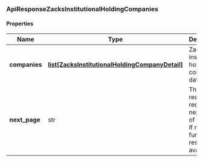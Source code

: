 

[//]: # (CLASS:ApiResponseZacksInstitutionalHoldingCompanies)

[//]: # (KIND:object)

### ApiResponseZacksInstitutionalHoldingCompanies

#### Properties

[//]: # (START_DEFINITION)

Name | Type | Description
------------ | ------------- | -------------
**companies** | [**list[ZacksInstitutionalHoldingCompanyDetail]**](ZacksInstitutionalHoldingCompanyDetail.md) | Zacks institutional holding company data &nbsp;
**next_page** | str | The token required to request the next page of the data. If null, no further results are available. &nbsp;

[//]: # (END_DEFINITION)


[//]: # (CONTAINED_CLASS:ZacksInstitutionalHoldingCompanyDetail)




